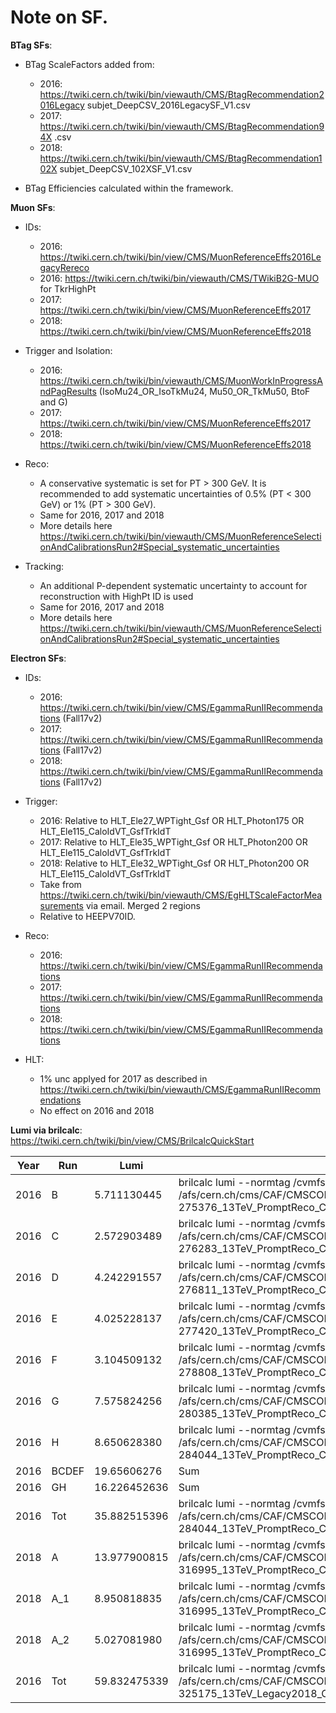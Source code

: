 # Note on SF.

**BTag SFs**:
- BTag ScaleFactors added from:
  - 2016: https://twiki.cern.ch/twiki/bin/viewauth/CMS/BtagRecommendation2016Legacy subjet_DeepCSV_2016LegacySF_V1.csv
  - 2017: https://twiki.cern.ch/twiki/bin/viewauth/CMS/BtagRecommendation94X .csv
  - 2018: https://twiki.cern.ch/twiki/bin/viewauth/CMS/BtagRecommendation102X subjet_DeepCSV_102XSF_V1.csv

- BTag Efficiencies calculated within the framework.


**Muon SFs**:
- IDs:
  - 2016: https://twiki.cern.ch/twiki/bin/view/CMS/MuonReferenceEffs2016LegacyRereco
  - 2016: https://twiki.cern.ch/twiki/bin/viewauth/CMS/TWikiB2G-MUO for TkrHighPt
  - 2017: https://twiki.cern.ch/twiki/bin/view/CMS/MuonReferenceEffs2017
  - 2018: https://twiki.cern.ch/twiki/bin/view/CMS/MuonReferenceEffs2018

- Trigger and Isolation:
  - 2016: https://twiki.cern.ch/twiki/bin/viewauth/CMS/MuonWorkInProgressAndPagResults (IsoMu24_OR_IsoTkMu24, Mu50_OR_TkMu50, BtoF and G)
  - 2017: https://twiki.cern.ch/twiki/bin/view/CMS/MuonReferenceEffs2017
  - 2018: https://twiki.cern.ch/twiki/bin/view/CMS/MuonReferenceEffs2018

- Reco:
  - A conservative systematic is set for PT > 300 GeV. It is recommended to add systematic uncertainties of 0.5% (PT < 300 GeV) or 1% (PT > 300 GeV).
  - Same for 2016, 2017 and 2018
  - More details here https://twiki.cern.ch/twiki/bin/viewauth/CMS/MuonReferenceSelectionAndCalibrationsRun2#Special_systematic_uncertainties

- Tracking:
  - An additional P-dependent systematic uncertainty to account for reconstruction with HighPt ID is used
  - Same for 2016, 2017 and 2018
  - More details here https://twiki.cern.ch/twiki/bin/viewauth/CMS/MuonReferenceSelectionAndCalibrationsRun2#Special_systematic_uncertainties

**Electron SFs**:
- IDs:
  - 2016: https://twiki.cern.ch/twiki/bin/view/CMS/EgammaRunIIRecommendations (Fall17v2)
  - 2017: https://twiki.cern.ch/twiki/bin/view/CMS/EgammaRunIIRecommendations (Fall17v2)
  - 2018: https://twiki.cern.ch/twiki/bin/view/CMS/EgammaRunIIRecommendations (Fall17v2)

- Trigger:
  - 2016: Relative to HLT_Ele27_WPTight_Gsf OR HLT_Photon175 OR HLT_Ele115_CaloIdVT_GsfTrkIdT
  - 2017: Relative to HLT_Ele35_WPTight_Gsf OR HLT_Photon200 OR HLT_Ele115_CaloIdVT_GsfTrkIdT
  - 2018: Relative to HLT_Ele32_WPTight_Gsf OR HLT_Photon200 OR HLT_Ele115_CaloIdVT_GsfTrkIdT
  - Take from https://twiki.cern.ch/twiki/bin/viewauth/CMS/EgHLTScaleFactorMeasurements via email. Merged 2 regions
  - Relative to HEEPV70ID.

- Reco:
  - 2016: https://twiki.cern.ch/twiki/bin/view/CMS/EgammaRunIIRecommendations
  - 2017: https://twiki.cern.ch/twiki/bin/view/CMS/EgammaRunIIRecommendations
  - 2018: https://twiki.cern.ch/twiki/bin/view/CMS/EgammaRunIIRecommendations

- HLT:
  - 1% unc applyed for 2017 as described in https://twiki.cern.ch/twiki/bin/viewauth/CMS/EgammaRunIIRecommendations
  - No effect on 2016 and 2018





**Lumi via brilcalc**:
https://twiki.cern.ch/twiki/bin/view/CMS/BrilcalcQuickStart

  Year | Run   | Lumi         | Command | Notes
  ---- | ----- | ------------ | ------- | ------
  2016 | B     | 5.711130445  | brilcalc lumi --normtag /cvmfs/cms-bril.cern.ch/cms-lumi-pog/Normtags/normtag_PHYSICS.json -u fb -i /afs/cern.ch/cms/CAF/CMSCOMM/COMM_DQM/certification/Collisions16/13TeV/Era/Prompt/Cert_272007-275376_13TeV_PromptReco_Collisions16_JSON_eraB.txt |
  2016 | C     | 2.572903489  | brilcalc lumi --normtag /cvmfs/cms-bril.cern.ch/cms-lumi-pog/Normtags/normtag_PHYSICS.json -u /fb -i /afs/cern.ch/cms/CAF/CMSCOMM/COMM_DQM/certification/Collisions16/13TeV/Era/Prompt/Cert_275657-276283_13TeV_PromptReco_Collisions16_JSON_eraC.txt |
  2016 | D     | 4.242291557  | brilcalc lumi --normtag /cvmfs/cms-bril.cern.ch/cms-lumi-pog/Normtags/normtag_PHYSICS.json -u /fb -i /afs/cern.ch/cms/CAF/CMSCOMM/COMM_DQM/certification/Collisions16/13TeV/Era/Prompt/Cert_276315-276811_13TeV_PromptReco_Collisions16_JSON_eraD.txt |
  2016 | E     | 4.025228137  | brilcalc lumi --normtag /cvmfs/cms-bril.cern.ch/cms-lumi-pog/Normtags/normtag_PHYSICS.json -u /fb -i /afs/cern.ch/cms/CAF/CMSCOMM/COMM_DQM/certification/Collisions16/13TeV/Era/Prompt/Cert_276831-277420_13TeV_PromptReco_Collisions16_JSON_eraE.txt |
  2016 | F     | 3.104509132  | brilcalc lumi --normtag /cvmfs/cms-bril.cern.ch/cms-lumi-pog/Normtags/normtag_PHYSICS.json -u /fb -i /afs/cern.ch/cms/CAF/CMSCOMM/COMM_DQM/certification/Collisions16/13TeV/Era/Prompt/Cert_277772-278808_13TeV_PromptReco_Collisions16_JSON_eraF.txt |
  2016 | G     | 7.575824256  | brilcalc lumi --normtag /cvmfs/cms-bril.cern.ch/cms-lumi-pog/Normtags/normtag_PHYSICS.json -u /fb -i /afs/cern.ch/cms/CAF/CMSCOMM/COMM_DQM/certification/Collisions16/13TeV/Era/Prompt/Cert_278820-280385_13TeV_PromptReco_Collisions16_JSON_eraG.txt |
  2016 | H     | 8.650628380  | brilcalc lumi --normtag /cvmfs/cms-bril.cern.ch/cms-lumi-pog/Normtags/normtag_PHYSICS.json -u /fb -i /afs/cern.ch/cms/CAF/CMSCOMM/COMM_DQM/certification/Collisions16/13TeV/Era/Prompt/Cert_280919-284044_13TeV_PromptReco_Collisions16_JSON_eraH.txt |
  2016 | BCDEF | 19.65606276  | Sum |
  2016 | GH    | 16.226452636 | Sum |
  2016 | Tot   | 35.882515396 | brilcalc lumi --normtag /cvmfs/cms-bril.cern.ch/cms-lumi-pog/Normtags/normtag_PHYSICS.json -u /fb -i /afs/cern.ch/cms/CAF/CMSCOMM/COMM_DQM/certification/Collisions16/13TeV/Final/Cert_271036-284044_13TeV_PromptReco_Collisions16_JSON.txt |
  2018 | A     | 13.977900815 | brilcalc lumi --normtag /cvmfs/cms-bril.cern.ch/cms-lumi-pog/Normtags/normtag_PHYSICS.json -u /fb -i /afs/cern.ch/cms/CAF/CMSCOMM/COMM_DQM/certification/Collisions18/13TeV/Era/Prompt/Cert_315252-316995_13TeV_PromptReco_Collisions18_JSON_eraA.txt |
  2018 | A_1   | 8.950818835  | brilcalc lumi --normtag /cvmfs/cms-bril.cern.ch/cms-lumi-pog/Normtags/normtag_PHYSICS.json -u /fb -i /afs/cern.ch/cms/CAF/CMSCOMM/COMM_DQM/certification/Collisions18/13TeV/Era/Prompt/Cert_315252-316995_13TeV_PromptReco_Collisions18_JSON_eraA.txt | before muon HLT update, run<316361
  2018 | A_2   | 5.027081980  | brilcalc lumi --normtag /cvmfs/cms-bril.cern.ch/cms-lumi-pog/Normtags/normtag_PHYSICS.json -u /fb -i /afs/cern.ch/cms/CAF/CMSCOMM/COMM_DQM/certification/Collisions18/13TeV/Era/Prompt/Cert_315252-316995_13TeV_PromptReco_Collisions18_JSON_eraA.txt | after muon HLT update, run>=316361
  2016 | Tot   | 59.832475339 | brilcalc lumi --normtag /cvmfs/cms-bril.cern.ch/cms-lumi-pog/Normtags/normtag_PHYSICS.json -u /fb -i /afs/cern.ch/cms/CAF/CMSCOMM/COMM_DQM/certification/Collisions18/13TeV/Legacy_2018/Cert_314472-325175_13TeV_Legacy2018_Collisions18_JSON.txt |
